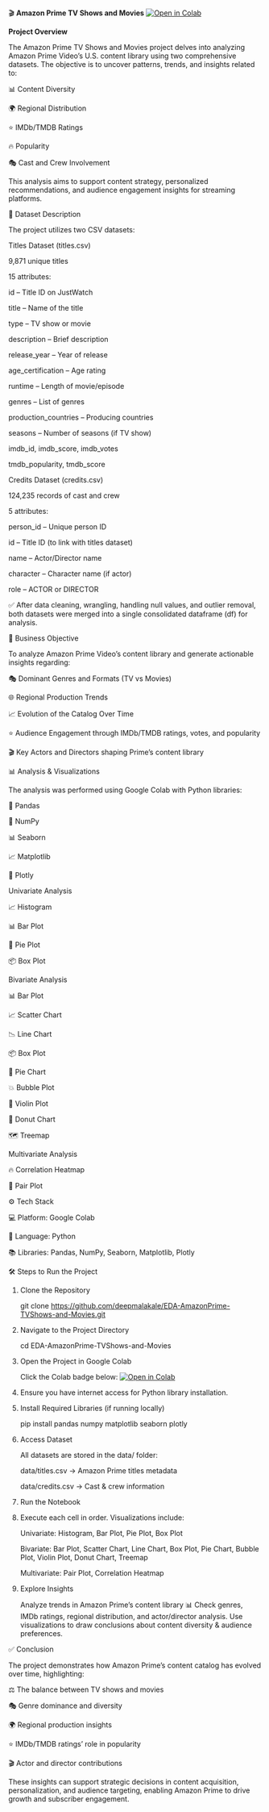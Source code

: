 🎬 **Amazon Prime TV Shows and Movies**
[![Open in Colab](https://colab.research.google.com/assets/colab-badge.svg)](https://colab.research.google.com/github/deepmalakale/EDA-AmazonPrime-TVShows-and-Movies/blob/main/EDA_AmazonPrime_TVShows_Movies.ipynb)


**Project Overview**

The Amazon Prime TV Shows and Movies project delves into analyzing Amazon Prime Video’s U.S. content library using two comprehensive datasets. The objective is to uncover patterns, trends, and insights related to:

📊 Content Diversity

🌍 Regional Distribution

⭐ IMDb/TMDB Ratings

🔥 Popularity

🎭 Cast and Crew Involvement

This analysis aims to support content strategy, personalized recommendations, and audience engagement insights for streaming platforms.

📂 Dataset Description

The project utilizes two CSV datasets:

Titles Dataset (titles.csv)

9,871 unique titles

15 attributes:

id – Title ID on JustWatch

title – Name of the title

type – TV show or movie

description – Brief description

release_year – Year of release

age_certification – Age rating

runtime – Length of movie/episode

genres – List of genres

production_countries – Producing countries

seasons – Number of seasons (if TV show)

imdb_id, imdb_score, imdb_votes

tmdb_popularity, tmdb_score

Credits Dataset (credits.csv)

124,235 records of cast and crew

5 attributes:

person_id – Unique person ID

id – Title ID (to link with titles dataset)

name – Actor/Director name

character – Character name (if actor)

role – ACTOR or DIRECTOR

✅ After data cleaning, wrangling, handling null values, and outlier removal, both datasets were merged into a single consolidated dataframe (df) for analysis.

🎯 Business Objective

To analyze Amazon Prime Video’s content library and generate actionable insights regarding:

🎭 Dominant Genres and Formats (TV vs Movies)

🌐 Regional Production Trends

📈 Evolution of the Catalog Over Time

⭐ Audience Engagement through IMDb/TMDB ratings, votes, and popularity

🎬 Key Actors and Directors shaping Prime’s content library

📊 Analysis & Visualizations

The analysis was performed using Google Colab with Python libraries:

🐼 Pandas

🔢 NumPy

📊 Seaborn

📈 Matplotlib

📍 Plotly

Univariate Analysis

📈 Histogram

📊 Bar Plot

🥧 Pie Plot

📦 Box Plot

Bivariate Analysis

📊 Bar Plot

📈 Scatter Chart

📉 Line Chart

📦 Box Plot

🥧 Pie Chart

💥 Bubble Plot

🎻 Violin Plot

🍩 Donut Chart

🗺️ Treemap

Multivariate Analysis

🔥 Correlation Heatmap

🔄 Pair Plot

⚙️ Tech Stack

💻 Platform: Google Colab

🧠 Language: Python

📚 Libraries: Pandas, NumPy, Seaborn, Matplotlib, Plotly

🛠️ Steps to Run the Project

1. Clone the Repository

    git clone https://github.com/deepmalakale/EDA-AmazonPrime-TVShows-and-Movies.git

2. Navigate to the Project Directory

    cd EDA-AmazonPrime-TVShows-and-Movies

3. Open the Project in Google Colab

    Click the Colab badge below:
    [![Open in Colab](https://colab.research.google.com/assets/colab-badge.svg)](https://colab.research.google.com/github/deepmalakale/EDA-AmazonPrime-TVShows-and-Movies/blob/main/EDA_AmazonPrime_TVShows_Movies.ipynb)

4. Ensure you have internet access for Python library installation.

5. Install Required Libraries (if running locally)

    pip install pandas numpy matplotlib seaborn plotly


6. Access Dataset

    All datasets are stored in the data/ folder:

    data/titles.csv → Amazon Prime titles metadata

    data/credits.csv → Cast & crew information

7. Run the Notebook

8. Execute each cell in order. Visualizations include:

    Univariate: Histogram, Bar Plot, Pie Plot, Box Plot

    Bivariate: Bar Plot, Scatter Chart, Line Chart, Box Plot, Pie Chart, Bubble Plot, Violin Plot, Donut Chart, Treemap

    Multivariate: Pair Plot, Correlation Heatmap

9. Explore Insights

    Analyze trends in Amazon Prime’s content library 📊 Check genres, IMDb ratings, regional distribution, and actor/director analysis.
    Use visualizations to draw conclusions about content diversity & audience preferences.

✅ Conclusion

The project demonstrates how Amazon Prime’s content catalog has evolved over time, highlighting:

⚖️ The balance between TV shows and movies

🎭 Genre dominance and diversity

🌍 Regional production insights

⭐ IMDb/TMDB ratings’ role in popularity

🎬 Actor and director contributions

These insights can support strategic decisions in content acquisition, personalization, and audience targeting, enabling Amazon Prime to drive growth and subscriber engagement.
